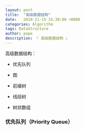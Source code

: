 ```yaml
---
layout: post
title:  "高级数据结构"
date:   2019-11-15 15:30:00 +0800
categories: Algorithm
tags: DataStructure
author: pepe
description: 『 高级数据结构 』
---
```


高级数据结构：

* 优先队列

* 图

* 前缀树

* 线段树

* 树状数组


### **优先队列（Priority Queue）**











